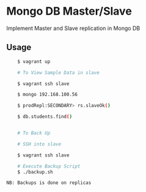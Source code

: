 Mongo DB Master/Slave
========================

Implement Master and Slave replication in Mongo DB

Usage
-----

```bash
    $ vagrant up

    # To View Sample Data in slave

    $ vagrant ssh slave

    $ mongo 192.168.100.56

    $ prodRepl:SECONDARY> rs.slaveOk()

    $ db.students.find()


    # To Back Up

    # SSH into slave

    $ vagrant ssh slave

    # Execute Backup Script
    $ ./backup.sh
```
    NB: Backups is done on replicas
